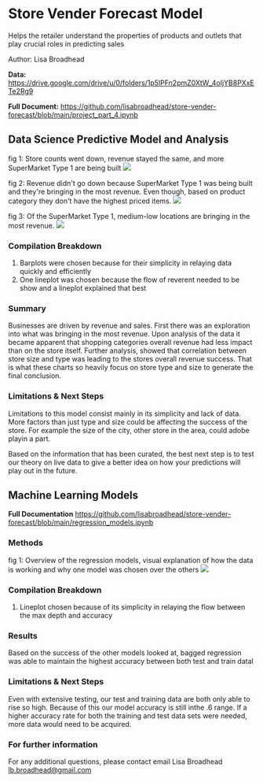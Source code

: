 # Store Vender Forecast Model
Helps the retailer understand the properties of products and outlets that play crucial roles in predicting sales

Author: Lisa Broadhead

<strong>Data:</strong>
https://drive.google.com/drive/u/0/folders/1p5lPFn2pmZ0XtW_4oIjYB8PXxETe2Rg9

<strong>Full Document:</strong>
https://github.com/lisabroadhead/store-vender-forecast/blob/main/project_part_4.ipynb

## Data Science Predictive Model and Analysis

fig 1: Store counts went down, revenue stayed the same, and more SuperMarket Type 1 are being built
<img src="https://github.com/lisabroadhead/store-vender-forecast/blob/main/stores_sales_2.png" />

fig 2: Revenue didn't go down because SuperMarket Type 1 was being built and they're bringing in the most revenue. Even though, based on product category they don't have the highest priced items. 
<img src="https://github.com/lisabroadhead/store-vender-forecast/blob/main/Screen%20Shot%202022-06-30%20at%2012.06.43%20PM.png" />

fig 3: Of the SuperMarket Type 1, medium-low locations are bringing in the most revenue.
<img src="https://github.com/lisabroadhead/store-vender-forecast/blob/main/store_type_size%20(1).png" />

### Compilation Breakdown
1. Barplots were chosen because for their simplicity in relaying data quickly and efficiently 
2. One lineplot was chosen because the flow of reverent needed to be show and a lineplot explained that best 

### Summary
Businesses are driven by revenue and sales. First there was an exploration into what was bringing in the most revenue. Upon analysis of the data it became apparent that shopping categories overall revenue had less impact than on the store itself. Further analysis, showed that correlation between store size and type was leading to the stores overall revenue success. That is what these charts so heavily focus on store type and size to generate the final conclusion.  

### Limitations & Next Steps
Limitations to this model consist mainly in its simplicity and lack of data. More factors than just type and size could be affecting the success of the store. For example the size of the city, other store in the area, could adobe playin a part.

Based on the information that has been curated, the best next step is to test our theory on live data to give a better idea on how your predictions will play out in the future. 

## Machine Learning Models
<strong>Full Documentation</strong>
https://github.com/lisabroadhead/store-vender-forecast/blob/main/regression_models.ipynb

### Methods
fig 1: Overview of the regression models, visual explanation of how the data is working  and why one model was chosen over the others
<img src="https://github.com/lisabroadhead/store-vender-forecast/blob/main/regression.png" />

### Compilation Breakdown
1. Lineplot chosen because of its simplicity in relaying the flow between the max depth and accuracy 

### Results
Based on the success of the other models looked at, bagged regression was able to maintain the highest accuracy between both test and train datal 

### Limitations & Next Steps
Even with extensive testing, our test and training data are both only able to rise so high. Because of this our model accuracy is still inthe .6 range. If a higher accuracy rate for both the training and test data sets were needed, more data would need to be acquired.


### For further information
For any additional questions, please contact email
Lisa Broadhead
lb.broadhead@gmail.com



